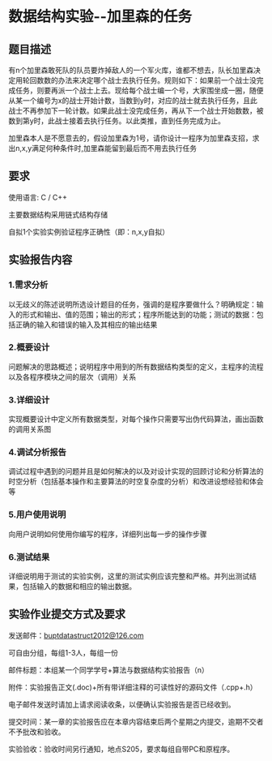 # 数据结构实验--加里森的任务

## 题目描述

有n个加里森敢死队的队员要炸掉敌人的一个军火库，谁都不想去，队长加里森决定用轮回数数的办法来决定哪个战士去执行任务。规则如下：如果前一个战士没完成任务，则要再派一个战士上去。现给每个战士编一个号，大家围坐成一圈，随便从某一个编号为x的战士开始计数，当数到y时，对应的战士就去执行任务，且此战士不再参加下一轮计数。如果此战士没完成任务，再从下一个战士开始数数，被数到第y时，此战士接着去执行任务。以此类推，直到任务完成为止。

加里森本人是不愿意去的，假设加里森为1号，请你设计一程序为加里森支招，求出n,x,y满足何种条件时,加里森能留到最后而不用去执行任务

## 要求

使用语言: C / C++

主要数据结构采用链式结构存储

自拟1个实验实例验证程序正确性（即：n,x,y自拟）

## 实验报告内容

### 1.需求分析

以无歧义的陈述说明所选设计题目的任务，强调的是程序要做什么？明确规定：输入的形式和输出、值的范围；输出的形式；程序所能达到的功能；测试的数据：包括正确的输入和错误的输入及其相应的输出结果

### 2.概要设计

问题解决的思路概述；说明程序中用到的所有数据结构类型的定义，主程序的流程以及各程序模块之间的层次（调用）关系

### 3.详细设计

实现概要设计中定义所有数据类型，对每个操作只需要写出伪代码算法，画出函数的调用关系图

### 4.调试分析报告

调试过程中遇到的问题并且是如何解决的以及对设计实现的回顾讨论和分析算法的时空分析（包括基本操作和主要算法的时空复杂度的分析）和改进设想经验和体会等

### 5.用户使用说明

向用户说明如何使用你编写的程序，详细列出每一步的操作步骤

### 6.测试结果

详细说明用于测试的实验实例，这里的测试实例应该完整和严格。并列出测试结果，包括输入的数据和相应的输出数据。

## 实验作业提交方式及要求

发送邮件：buptdatastruct2012@126.com

可自由分组，每组1-3人，每组一份

邮件标题：本组某一个同学学号+算法与数据结构实验报告（n）

附件：实验报告正文(.doc)+所有带详细注释的可读性好的源码文件（.cpp+.h）

电子邮件发送时请加上请求阅读收条，以便确认实验报告是否已经收到。

提交时间：某一章的实验报告应在本章内容结束后两个星期之内提交，逾期不交者不予批改和验收。

实验验收：验收时间另行通知，地点S205，要求每组自带PC和原程序。

